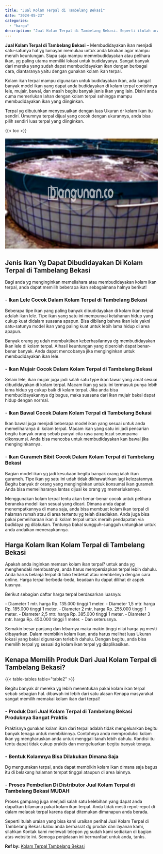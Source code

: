 ```yaml
---
title: "Jual Kolam Terpal di Tambelang Bekasi"
date: "2024-05-23"
categories: 
  - "harga"
description: "Jual Kolam Terpal di Tambelang Bekasi. Seperti itulah uraian yang bisa kami uraikan perihal Jual Kolam Terpal di Tambelang Bekasi kalau anda berhasrat dg pro..."
---
```


**Jual Kolam Terpal di Tambelang Bekasi** – Membudidayakan ikan menjadi satu-satunya hal yg lumayan memukau untuk anda lakukan agar mampu meraih keuntungan. Siapa saja mampu memmbudidayakan atau pelihara ikan, yg paling utama memiliki lokasi untuk budidayanya. Sangat banyak dari mereka yang sudah dapat membudidayakan ikan dengan berbagai cara, diantaranya yaitu dengan gunakan kolam ikan terpal.

Kolam ikan terpal mampu digunakan untuk budidayakan ikan, ada sangat banyak model ikan yang dapat anda budidayakan di kolam terpal contohnya lele, mujair, bawal, dan masih begitu banyak jenis ikan yang lain. Disini anda cuma memerlukan lahan dengan kolam terpal sehingga mampu membudidayakan ikan yang diinginkan.

Terpal yg dibutuhkan menyesuaikan dengan luas Ukuran dr kolam ikan itu sendiri. Umumnya terpal dijual yang cocok dengan ukurannya, anda bisa pilih sendiri luas terpal yang diinginkan.

{{< toc >}}

![Jual Kolam Terpal di Tambelang Bekasi](/images/jual-kolam-terpal-53.png)

## Jenis Ikan Yg Dapat Dibudidayakan Di Kolam Terpal di Tambelang Bekasi

Bagi anda yg menginginkan memeliahara atau membudidayakan kolam ikan terpal, anda dapat memilih beberapa ikan sebagaimana halnya berikut!

### \- Ikan Lele Cocok Dalam Kolam Terpal di Tambelang Bekasi

Beberapa tipe ikan yang paling banyak dibudidayakan di kolam ikan terpal adalah ikan lele. Tipe ikan yang satu ini mempunyai ketahanan hidup yang cukup kuat didalam suasana apapun. Bisa dibilang bahwa ikan lele yakni satu-satunya model ikan yang paling kuat untuk lebih lama hidup di area apapun.

Banyak orang yg udah membuktikan keberhasilannya dg membudidayakan ikan lele di kolam terpal. Alhasil keuntungan yang diperoleh dapat benar-benar banyak. Anda dapat mencobanya jika menginginkan untuk membudidayakan ikan lele.

### \- Ikan Mujair Cocok Dalam Kolam Terpal di Tambelang Bekasi

Selain lele, ikan mujair juga jadi salah satu type ikan tawar yang amat sesuai dibudidayakan di kolam terpal. Macam ikan yg satu ini termasuk punya lebih lama hidup yg cukup baik di kolam terpal. Jika anda bisa membudidayakannya dg bagus, maka suasana dari ikan mujair bakal dapat hidup dengan normal.

### \- Ikan Bawal Cocok Dalam Kolam Terpal di Tambelang Bekasi

Ikan bawal juga menjadi beberapa model ikan yang sesuai untuk anda memeliharanya di kolam terpal. Macam ikan yang satu ini jadi pencarian begitu banyak orang sebab punyai cita rasa yang lezat seumpama dikonsumsi. Anda bisa mencoba untuk membudidayakan kan bawal jika menginginkannya.

### \- Ikan Gurameh Bibit Cocok Dalam Kolam Terpal di Tambelang Bekasi

Bagian model ikan yg jadi kesukaan begitu banyak orang ialah ikan gurameh. Tipe ikan yg satu ini udah tidak dikhawatirkan lagi kelezatannya. Begitu banyak dr orang yang menginginkan untuk konsumsi ikan gurameh. Anda bisa memeliharanya lantas dijual ke orang yg memerlukannya.

Menggunakan kolam terpal tentu akan benar-benar cocok untuk pelihara beraneka model ikan sesuai yang dicari. Dimana anda dapat menempatkannya di mana saja, anda bisa membuat kolam ikan terpal di halaman rumah atau di area tertentu yg telah disediakan. Anda juga bisa pakai pemeliharaan ikan di kolam terpal untuk meraih pendapatan via budidaya yg dilakukan. Tentunya bakal sungguh-sungguh untungkan untuk anda andaikan menerapkannya.

## Harga Kolam Ikan Kolam Terpal di Tambelang Bekasi

Apakah anda inginkan memsan kolam ikan terpal? untuk anda yg menghendaki membuatnya, anda harus mempersiapkan terpal lebih dahulu. Anda harus belanja terpal di toko terdekat atau membelinya dengan cara online. Harga terpal berbeda-beda, keadaan itu dapat dilihat dr aspek luasnya.

Berikut sebagian daftar harga terpal berdasarkan luasnya:

\- Diameter 1 mtr. harga Rp. 135.000 tinggi 1 meter. - Diameter 1,5 mtr. harga Rp. 185.000 tinggi 1 meter. - Diameter 2 mtr. harga Rp. 255.000 tinggi 1 meter. - Diameter 2,5 mtr. harga Rp. 385.000 tinggi 1 meter. - Diameter 3 mtr. harga Rp. 450.000 tinggi 1 meter. - Dan seterusnya.

Semakin besar panjang dan lebarnya maka makin tinggi nilai harga yg mesti dibayarkan. Dalam membikin kolam ikan, anda harus melihat luas Ukuran lokasi yang bakal digunakan terlebih dahulu. Dengan begitu, anda bisa memilih terpal yg sesuai dg kolam ikan terpal yg diaplikasikan.

## Kenapa Memilih Produk Dari Jual Kolam Terpal di Tambelang Bekasi?

{{< table-tables table="table2" >}}

Begitu banyak dr mereka yg lebih menentukan pakai kolam ikan terpal sebab sebagian hal. dibawah ini lebih dari satu alasan Kenapa masyarakat sangat memilih memakai kolam ikan dari terpal!

### \- Produk Dari Jual Kolam Terpal di Tambelang Bekasi Produknya Sangat Praktis

Praktisnya gunakan kolam ikan dari terpal adalah tidak mengeluarkan begitu banyak tenaga untuk membikinnya. Contohnya anda memproduksi kolam ikan yg mengharuskan anda untuk menggali tanah lebih dahulu. Kondisi itu tentu dapat tidak cukup praktis dan mengeluarkan begitu banyak tenaga.

### \- Bentuk Kolamnya Bisa Dilakukan Dimana Saja

Dg mengunakan terpal, anda dapat membikin kolam ikan dimana saja bagus itu di belakang halaman tempat tinggal ataupun di area lainnya.

### \- Proses Pembelian Di Distributor Jual Kolam Terpal di Tambelang Bekasi MUDAH

Proses gampang juga menjadi salah satu kelebihan yang dapat anda dapatkan bilamana pakai kolam ikan terpal. Anda tidak mesti repot-repot di dalam melacak terpal karena dapat ditemukan dimanapun anda berada.

Seperti itulah uraian yang bisa kami uraikan perihal Jual Kolam Terpal di Tambelang Bekasi kalau anda berhasrat dg produk dan layanan kami, silahkan Kontak kami melewati telepon yg sudah kami sediakan di bagian atas website ini. Semoga penjelasan ini bermanfaat untuk anda, tanks.

**Ref by:** [Kolam Terpal Tambelang Bekasi](https://id.wikipedia.org/wiki/Kolam)
